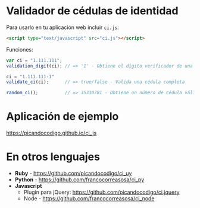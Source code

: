 # Validador de c&eacute;dulas de identidad

Para usarlo en tu aplicación web incluir `ci.js`:

```html
<script type="text/javascript" src="ci.js"></script>
```

Funciones:
```javascript
var ci = "1.111.111";
validation_digit(ci); // => '1' - Obtiene el dígito verificador de una cédula dada

ci = "1.111.111-1"
validate_ci(ci);      // => true/false - Valida una cédula completa

random_ci();          // => 35330781 - Obtiene un número de cédula válido al azar
```

# Aplicación de ejemplo
https://picandocodigo.github.io/ci_js

# En otros lenguajes
* **Ruby** - https://github.com/picandocodigo/ci_uy
* **Python** - https://github.com/francocorreasosa/ci_py
* **Javascript**
  * Plugin para jQuery: https://github.com/picandocodigo/ci.jquery
  * Node - https://github.com/francocorreasosa/ci_node
